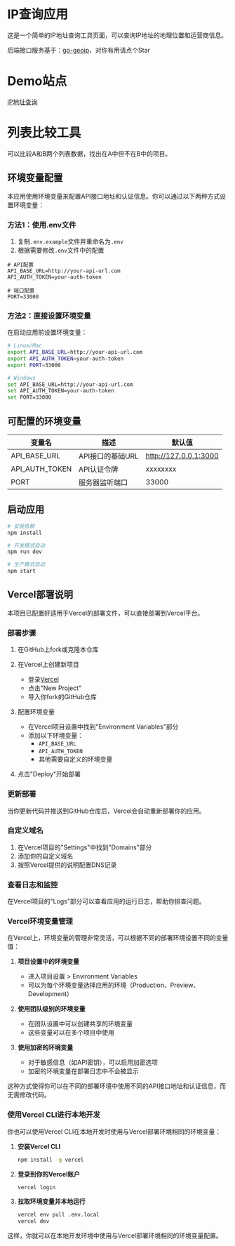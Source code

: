 # IP查询应用

这是一个简单的IP地址查询工具页面，可以查询IP地址的地理位置和运营商信息。

后端接口服务基于：<a href="https://github.com/deanxv/go-geoip">go-geoip</a>，对你有用请点个Star

# Demo站点
<a href="https://ip.wxnext.top">IP地址查询</a>

# 列表比较工具
可以比较A和B两个列表数据，找出在A中但不在B中的项目。


## 环境变量配置

本应用使用环境变量来配置API接口地址和认证信息。你可以通过以下两种方式设置环境变量：

### 方法1：使用.env文件

1. 复制`.env.example`文件并重命名为`.env`
2. 根据需要修改`.env`文件中的配置

```
# API配置
API_BASE_URL=http://your-api-url.com
API_AUTH_TOKEN=your-auth-token

# 端口配置
PORT=33000
```

### 方法2：直接设置环境变量

在启动应用前设置环境变量：

```bash
# Linux/Mac
export API_BASE_URL=http://your-api-url.com
export API_AUTH_TOKEN=your-auth-token
export PORT=33000

# Windows
set API_BASE_URL=http://your-api-url.com
set API_AUTH_TOKEN=your-auth-token
set PORT=33000
```

## 可配置的环境变量

| 变量名 | 描述 | 默认值                   |
|--------|------|-----------------------|
| API_BASE_URL | API接口的基础URL | http://127.0.0.1:3000 |
| API_AUTH_TOKEN | API认证令牌 | xxxxxxxx              |
| PORT | 服务器监听端口 | 33000                 |

## 启动应用

```bash
# 安装依赖
npm install

# 开发模式启动
npm run dev

# 生产模式启动
npm start
```

## Vercel部署说明

本项目已配置好适用于Vercel的部署文件，可以直接部署到Vercel平台。

### 部署步骤

1. 在GitHub上fork或克隆本仓库

2. 在Vercel上创建新项目
   - 登录[Vercel](https://vercel.com/)
   - 点击"New Project"
   - 导入你fork的GitHub仓库

3. 配置环境变量
   - 在Vercel项目设置中找到"Environment Variables"部分
   - 添加以下环境变量：
     - `API_BASE_URL`
     - `API_AUTH_TOKEN`
     - 其他需要自定义的环境变量

4. 点击"Deploy"开始部署

### 更新部署

当你更新代码并推送到GitHub仓库后，Vercel会自动重新部署你的应用。

### 自定义域名

1. 在Vercel项目的"Settings"中找到"Domains"部分
2. 添加你的自定义域名
3. 按照Vercel提供的说明配置DNS记录

### 查看日志和监控

在Vercel项目的"Logs"部分可以查看应用的运行日志，帮助你排查问题。

### Vercel环境变量管理

在Vercel上，环境变量的管理非常灵活，可以根据不同的部署环境设置不同的变量值：

1. **项目设置中的环境变量**
   - 进入项目设置 > Environment Variables
   - 可以为每个环境变量选择应用的环境（Production、Preview、Development）

2. **使用团队级别的环境变量**
   - 在团队设置中可以创建共享的环境变量
   - 这些变量可以在多个项目中使用

3. **使用加密的环境变量**
   - 对于敏感信息（如API密钥），可以启用加密选项
   - 加密的环境变量在部署日志中不会被显示

这种方式使得你可以在不同的部署环境中使用不同的API接口地址和认证信息，而无需修改代码。

### 使用Vercel CLI进行本地开发

你也可以使用Vercel CLI在本地开发时使用与Vercel部署环境相同的环境变量：

1. **安装Vercel CLI**
   ```bash
   npm install -g vercel
   ```

2. **登录到你的Vercel账户**
   ```bash
   vercel login
   ```

3. **拉取环境变量并本地运行**
   ```bash
   vercel env pull .env.local
   vercel dev
   ```

这样，你就可以在本地开发环境中使用与Vercel部署环境相同的环境变量配置。
